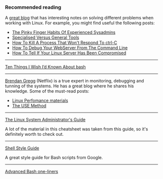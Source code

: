 ### Recommended reading

A [great blog](https://bash-prompt.net) that has interesting notes on solving different problems when working with Linux. For example, you might find useful the following posts:

* [The Pinky Finger Habits Of Experienced Sysadmins](https://bash-prompt.net/guides/habits-sysadmin/)
* [Specialised Versus General Tools](https://bash-prompt.net/guides/specialized_v_general/)
* [How To Kill A Process That Won't Respond To ctrl-C](https://bash-prompt.net/guides/kill-process/)
* [How To Debug Your WebServer From The Command Line](https://bash-prompt.net/guides/http-headers/)
* [How To Tell If Your Linux Server Has Been Compromised](https://bash-prompt.net/guides/server-hacked/)

---

[Ten Things I Wish I’d Known About bash](https://zwischenzugs.com/2018/01/06/ten-things-i-wish-id-known-about-bash/)

---

[Brendan Gregg](http://www.brendangregg.com/) (Netflix) is a true expert in monitoring, debugging and tunning of the systems. He has a great blog where he shares his knowledge. Some of the must-read posts:

* [Linux Perfomance materials](http://www.brendangregg.com/linuxperf.html)
* [The USE Method](http://www.brendangregg.com/usemethod.html)

---

[The Linux System Administrator's Guide](https://www.tldp.org/LDP/sag/html/index.html)

A lot of the material in this cheatsheet was taken from this guide, so it's definitely worth to check out.

---

[Shell Style Guide](https://google.github.io/styleguide/shell.xml)

A great style guide for Bash scripts from Google.

---

[Advanced Bash one-liners](http://www.bashoneliners.com)
